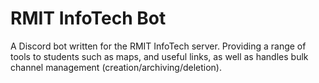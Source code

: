 # RMIT InfoTech Bot
A Discord bot written for the RMIT InfoTech server. Providing a range of tools to students such as maps, and useful links, as well as handles bulk channel management (creation/archiving/deletion).
